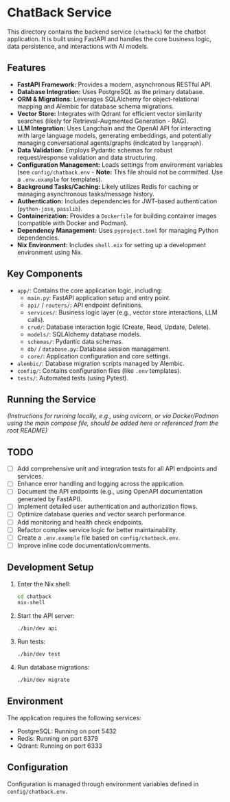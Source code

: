 # ChatBack Service

This directory contains the backend service (`chatback`) for the chatbot application. It is built using FastAPI and handles the core business logic, data persistence, and interactions with AI models.

## Features

*   **FastAPI Framework:** Provides a modern, asynchronous RESTful API.
*   **Database Integration:** Uses PostgreSQL as the primary database.
*   **ORM & Migrations:** Leverages SQLAlchemy for object-relational mapping and Alembic for database schema migrations.
*   **Vector Store:** Integrates with Qdrant for efficient vector similarity searches (likely for Retrieval-Augmented Generation - RAG).
*   **LLM Integration:** Uses Langchain and the OpenAI API for interacting with large language models, generating embeddings, and potentially managing conversational agents/graphs (indicated by `langgraph`).
*   **Data Validation:** Employs Pydantic schemas for robust request/response validation and data structuring.
*   **Configuration Management:** Loads settings from environment variables (see `config/chatback.env` - **Note:** This file should not be committed. Use a `.env.example` for templates).
*   **Background Tasks/Caching:** Likely utilizes Redis for caching or managing asynchronous tasks/message history.
*   **Authentication:** Includes dependencies for JWT-based authentication (`python-jose`, `passlib`).
*   **Containerization:** Provides a `Dockerfile` for building container images (compatible with Docker and Podman).
*   **Dependency Management:** Uses `pyproject.toml` for managing Python dependencies.
*   **Nix Environment:** Includes `shell.nix` for setting up a development environment using Nix.

## Key Components

*   `app/`: Contains the core application logic, including:
    *   `main.py`: FastAPI application setup and entry point.
    *   `api/` / `routers/`: API endpoint definitions.
    *   `services/`: Business logic layer (e.g., vector store interactions, LLM calls).
    *   `crud/`: Database interaction logic (Create, Read, Update, Delete).
    *   `models/`: SQLAlchemy database models.
    *   `schemas/`: Pydantic data schemas.
    *   `db/` / `database.py`: Database session management.
    *   `core/`: Application configuration and core settings.
*   `alembic/`: Database migration scripts managed by Alembic.
*   `config/`: Contains configuration files (like `.env` templates).
*   `tests/`: Automated tests (using Pytest).

## Running the Service

*(Instructions for running locally, e.g., using uvicorn, or via Docker/Podman using the main compose file, should be added here or referenced from the root README)*

## TODO

*   [ ] Add comprehensive unit and integration tests for all API endpoints and services.
*   [ ] Enhance error handling and logging across the application.
*   [ ] Document the API endpoints (e.g., using OpenAPI documentation generated by FastAPI).
*   [ ] Implement detailed user authentication and authorization flows.
*   [ ] Optimize database queries and vector search performance.
*   [ ] Add monitoring and health check endpoints.
*   [ ] Refactor complex service logic for better maintainability.
*   [ ] Create a `.env.example` file based on `config/chatback.env`.
*   [ ] Improve inline code documentation/comments.

## Development Setup

1. Enter the Nix shell:
   ```bash
   cd chatback
   nix-shell
   ```

2. Start the API server:
   ```bash
   ./bin/dev api
   ```

3. Run tests:
   ```bash
   ./bin/dev test
   ```

4. Run database migrations:
   ```bash
   ./bin/dev migrate
   ```

## Environment

The application requires the following services:
- PostgreSQL: Running on port 5432
- Redis: Running on port 6379
- Qdrant: Running on port 6333

## Configuration

Configuration is managed through environment variables defined in `config/chatback.env`. 